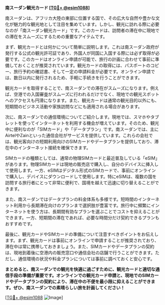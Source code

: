 **南スーダン観光カード [[TG💪+ @esim1088](https://t.me/s/esim1088)]**

南スーダンは、アフリカ大陸の東部に位置する国で、その広大な自然や豊かな文化が魅力的な観光地として注目を集めています。しかし、観光に訪れる際に必要なのが「南スーダン観光カード」です。このカードは、訪問者の滞在中に現地での滞在をスムーズにするための重要なアイテムです。

まず、観光カードとは何かについて簡単に説明します。これは南スーダン政府が発行する公式の観光許可証であり、外国人が同国に入国する際には必ず取得が必要です。このカードはオンライン申請が可能で、旅行の計画に合わせて事前に準備しておくことが推奨されています。観光カードの取得には、パスポートのコピー、旅行予約の確認書、そして一定の申請料金が必要です。オンライン申請では、数日以内に発行されるため、手軽に手続きを行うことができます。

観光カードを取得することで、南スーダンでの滞在がスムーズになります。例えば、空港での入国審査がスムーズに行われるだけでなく、現地での観光スポットへのアクセスも円滑になります。また、観光カードは通常の観光目的以外にも、短期間のビジネス活動や家族訪問などにも適用される場合があります。

次に、南スーダンでの通信環境についてご紹介します。現地では、スマホやタブレットを使ってインターネットを利用する機会が増えています。そのため、観光中に便利なのが「SIMカード」や「データプラン」です。南スーダンでは、主にAirtelやZainといった通信会社がサービスを提供しています。これらの会社では、観光客向けの短期利用向けのSIMカードやデータプランを提供しており、滞在中のインターネット接続を確保できます。

SIMカードの種類としては、通常の物理SIMカードと最近普及している「eSIM」があります。物理SIMカードは現地の販売店で購入し、自分のデバイスに挿入して使用します。一方、eSIMはデジタル形式のSIMカードで、事前にオンラインで購入し、デバイスにダウンロードして使用します。特にeSIMは、複数の国を訪問する旅行者にとって非常に便利で、国境を越えて迅速に切り替えることができます。

また、南スーダンではデータプランの料金体系も多様です。短時間のインターネット利用から長期滞在向けのプランまで選択肢が豊富です。旅行中に頻繁にインターネットを使う方は、長期間有効なプランを選ぶことでコストを抑えることができます。一方、短期間の滞在であれば、必要な時間分だけ契約できるプランもおすすめです。

最後に、観光カードやSIMカードの準備について注意すべきポイントをお伝えします。まず、観光カードは事前にオンラインで申請することが推奨されており、滞在中は常に携帯しておきましょう。また、SIMカードやデータプランの契約は、現地到着後に空港内の販売窓口や通信会社の店舗で行うことができます。ただし、通信環境の状況や料金プランについては事前に調べておくと安心です。

**まとめると、南スーダンでの観光を快適に過ごすために、観光カードと適切な通信手段の準備が重要です。オンラインでの観光カード申請と、現地でのSIMカードやデータプランの契約により、滞在中の不便を最小限に抑えることができます。ぜひ、南スーダンでの素晴らしい旅を計画してください！**

[[TG💪+ @esim1088](https://t.me/s/esim1088) ![Image](https://i.postimg.cc/Y0z9fWf4/image.png)]
